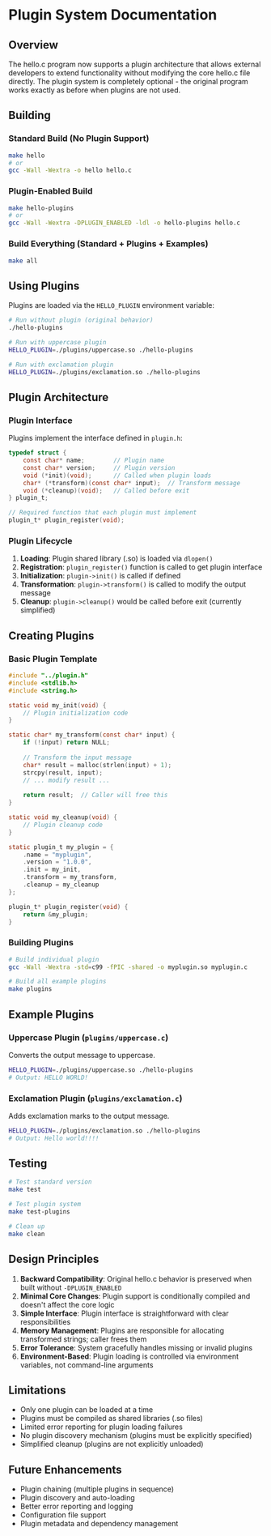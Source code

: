 # Plugin System Documentation

## Overview

The hello.c program now supports a plugin architecture that allows external developers to extend functionality without modifying the core hello.c file directly. The plugin system is completely optional - the original program works exactly as before when plugins are not used.

## Building

### Standard Build (No Plugin Support)
```bash
make hello
# or
gcc -Wall -Wextra -o hello hello.c
```

### Plugin-Enabled Build
```bash
make hello-plugins
# or
gcc -Wall -Wextra -DPLUGIN_ENABLED -ldl -o hello-plugins hello.c
```

### Build Everything (Standard + Plugins + Examples)
```bash
make all
```

## Using Plugins

Plugins are loaded via the `HELLO_PLUGIN` environment variable:

```bash
# Run without plugin (original behavior)
./hello-plugins

# Run with uppercase plugin
HELLO_PLUGIN=./plugins/uppercase.so ./hello-plugins

# Run with exclamation plugin  
HELLO_PLUGIN=./plugins/exclamation.so ./hello-plugins
```

## Plugin Architecture

### Plugin Interface

Plugins implement the interface defined in `plugin.h`:

```c
typedef struct {
    const char* name;        // Plugin name
    const char* version;     // Plugin version
    void (*init)(void);      // Called when plugin loads
    char* (*transform)(const char* input);  // Transform message
    void (*cleanup)(void);   // Called before exit
} plugin_t;

// Required function that each plugin must implement
plugin_t* plugin_register(void);
```

### Plugin Lifecycle

1. **Loading**: Plugin shared library (.so) is loaded via `dlopen()`
2. **Registration**: `plugin_register()` function is called to get plugin interface
3. **Initialization**: `plugin->init()` is called if defined
4. **Transformation**: `plugin->transform()` is called to modify the output message
5. **Cleanup**: `plugin->cleanup()` would be called before exit (currently simplified)

## Creating Plugins

### Basic Plugin Template

```c
#include "../plugin.h"
#include <stdlib.h>
#include <string.h>

static void my_init(void) {
    // Plugin initialization code
}

static char* my_transform(const char* input) {
    if (!input) return NULL;
    
    // Transform the input message
    char* result = malloc(strlen(input) + 1);
    strcpy(result, input);
    // ... modify result ...
    
    return result;  // Caller will free this
}

static void my_cleanup(void) {
    // Plugin cleanup code
}

static plugin_t my_plugin = {
    .name = "myplugin",
    .version = "1.0.0",
    .init = my_init,
    .transform = my_transform,
    .cleanup = my_cleanup
};

plugin_t* plugin_register(void) {
    return &my_plugin;
}
```

### Building Plugins

```bash
# Build individual plugin
gcc -Wall -Wextra -std=c99 -fPIC -shared -o myplugin.so myplugin.c

# Build all example plugins
make plugins
```

## Example Plugins

### Uppercase Plugin (`plugins/uppercase.c`)
Converts the output message to uppercase.

```bash
HELLO_PLUGIN=./plugins/uppercase.so ./hello-plugins
# Output: HELLO WORLD!
```

### Exclamation Plugin (`plugins/exclamation.c`)
Adds exclamation marks to the output message.

```bash
HELLO_PLUGIN=./plugins/exclamation.so ./hello-plugins  
# Output: Hello world!!!!
```

## Testing

```bash
# Test standard version
make test

# Test plugin system
make test-plugins

# Clean up
make clean
```

## Design Principles

1. **Backward Compatibility**: Original hello.c behavior is preserved when built without `-DPLUGIN_ENABLED`
2. **Minimal Core Changes**: Plugin support is conditionally compiled and doesn't affect the core logic
3. **Simple Interface**: Plugin interface is straightforward with clear responsibilities
4. **Memory Management**: Plugins are responsible for allocating transformed strings; caller frees them
5. **Error Tolerance**: System gracefully handles missing or invalid plugins
6. **Environment-Based**: Plugin loading is controlled via environment variables, not command-line arguments

## Limitations

- Only one plugin can be loaded at a time
- Plugins must be compiled as shared libraries (.so files)
- Limited error reporting for plugin loading failures
- No plugin discovery mechanism (plugins must be explicitly specified)
- Simplified cleanup (plugins are not explicitly unloaded)

## Future Enhancements

- Plugin chaining (multiple plugins in sequence)
- Plugin discovery and auto-loading
- Better error reporting and logging
- Configuration file support
- Plugin metadata and dependency management